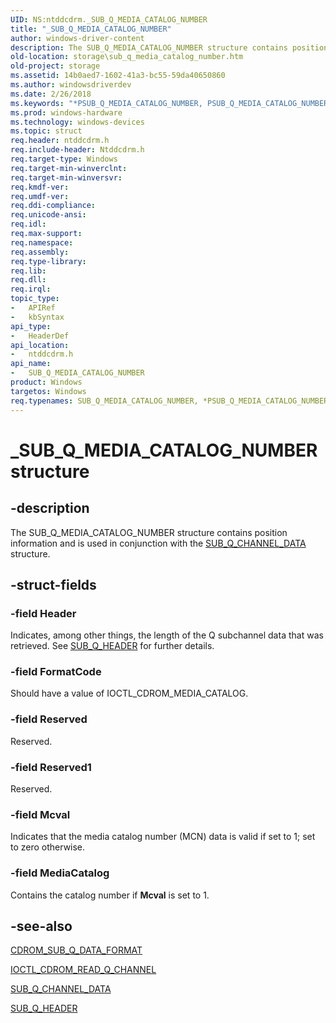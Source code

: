 ```yaml
---
UID: NS:ntddcdrm._SUB_Q_MEDIA_CATALOG_NUMBER
title: "_SUB_Q_MEDIA_CATALOG_NUMBER"
author: windows-driver-content
description: The SUB_Q_MEDIA_CATALOG_NUMBER structure contains position information and is used in conjunction with the SUB_Q_CHANNEL_DATA structure.
old-location: storage\sub_q_media_catalog_number.htm
old-project: storage
ms.assetid: 14b0aed7-1602-41a3-bc55-59da40650860
ms.author: windowsdriverdev
ms.date: 2/26/2018
ms.keywords: "*PSUB_Q_MEDIA_CATALOG_NUMBER, PSUB_Q_MEDIA_CATALOG_NUMBER, PSUB_Q_MEDIA_CATALOG_NUMBER structure pointer [Storage Devices], SUB_Q_MEDIA_CATALOG_NUMBER, SUB_Q_MEDIA_CATALOG_NUMBER structure [Storage Devices], _SUB_Q_MEDIA_CATALOG_NUMBER, ntddcdrm/PSUB_Q_MEDIA_CATALOG_NUMBER, ntddcdrm/SUB_Q_MEDIA_CATALOG_NUMBER, storage.sub_q_media_catalog_number, structs-CD-ROM_d4acf54e-b837-4064-a654-4fa2ebbe7425.xml"
ms.prod: windows-hardware
ms.technology: windows-devices
ms.topic: struct
req.header: ntddcdrm.h
req.include-header: Ntddcdrm.h
req.target-type: Windows
req.target-min-winverclnt: 
req.target-min-winversvr: 
req.kmdf-ver: 
req.umdf-ver: 
req.ddi-compliance: 
req.unicode-ansi: 
req.idl: 
req.max-support: 
req.namespace: 
req.assembly: 
req.type-library: 
req.lib: 
req.dll: 
req.irql: 
topic_type:
-	APIRef
-	kbSyntax
api_type:
-	HeaderDef
api_location:
-	ntddcdrm.h
api_name:
-	SUB_Q_MEDIA_CATALOG_NUMBER
product: Windows
targetos: Windows
req.typenames: SUB_Q_MEDIA_CATALOG_NUMBER, *PSUB_Q_MEDIA_CATALOG_NUMBER
---
```


# _SUB_Q_MEDIA_CATALOG_NUMBER structure


## -description


The SUB_Q_MEDIA_CATALOG_NUMBER structure contains position information and is used in conjunction with the <a href="https://msdn.microsoft.com/library/windows/hardware/ff567595">SUB_Q_CHANNEL_DATA</a> structure. 


## -struct-fields




### -field Header

Indicates, among other things, the length of the Q subchannel data that was retrieved. See <a href="https://msdn.microsoft.com/library/windows/hardware/ff567598">SUB_Q_HEADER</a> for further details. 


### -field FormatCode

Should have a value of IOCTL_CDROM_MEDIA_CATALOG. 


### -field Reserved

Reserved.


### -field Reserved1

Reserved.


### -field Mcval

Indicates that the media catalog number (MCN) data is valid if set to 1; set to zero otherwise.


### -field MediaCatalog

Contains the catalog number if <b>Mcval</b> is set to 1. 


## -see-also




<a href="https://msdn.microsoft.com/library/windows/hardware/ff551371">CDROM_SUB_Q_DATA_FORMAT</a>



<a href="https://msdn.microsoft.com/library/windows/hardware/ff559363">IOCTL_CDROM_READ_Q_CHANNEL</a>



<a href="https://msdn.microsoft.com/library/windows/hardware/ff567595">SUB_Q_CHANNEL_DATA</a>



<a href="https://msdn.microsoft.com/library/windows/hardware/ff567598">SUB_Q_HEADER</a>
 

 

